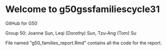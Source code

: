 # Welcome to g50gssfamiliescycle31
GitHub for G50

Group 50: Joanne Sun, Leqi (Dorothy) Sun, Tzu-Ang (Tom) Su

File named "g50_families_report.Rmd" contains all the code for the report. 